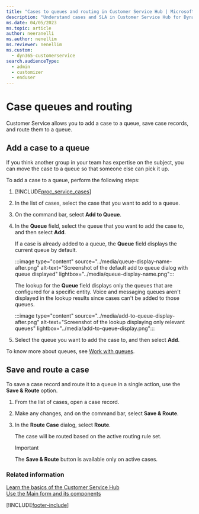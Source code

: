 ```yaml
---
title: "Cases to queues and routing in Customer Service Hub | MicrosoftDocs"
description: "Understand cases and SLA in Customer Service Hub for Dynamics 365 Customer Service."
ms.date: 04/05/2023
ms.topic: article
author: neeranelli
ms.author: nenellim
ms.reviewer: nenellim
ms.custom: 
  - dyn365-customerservice
search.audienceType: 
  - admin
  - customizer
  - enduser
---
```


# Case queues and routing

Customer Service allows you to add a case to a queue, save case records, and route them to a queue.

## Add a case to a queue  

If you think another group in your team has expertise on the subject, you can move the case to a queue so that someone else can pick it up.  

To add a case to a queue, perform the following steps:

1. [!INCLUDE[proc_service_cases](../../includes/proc-service-cases.md)]  

2. In the list of cases, select the case that you want to add to a queue.  

3. On the command bar, select **Add to Queue**.  

5. In the **Queue** field, select the queue that you want to add the case to, and then select **Add**.

   If a case is already added to a queue, the **Queue** field displays the current queue by default. 

     :::image type="content" source="../media/queue-display-name-after.png" alt-text="Screenshot of the default add to queue dialog with queue displayed" lightbox="../media/queue-display-name.png":::

   The lookup for the **Queue** field displays only the queues that are configured for a specific entity. Voice and messaging queues aren't displayed in the lookup results since cases can't be added to those queues.

     :::image type="content" source="../media/add-to-queue-display-after.png" alt-text="Screenshot of the lookup displaying only relevant queues" lightbox="../media/add-to-queue-display.png":::


6. Select the queue you want to add the case to, and then select **Add**.  

To know more about queues, see [Work with queues](work-with-queues.md).

## Save and route a case  

 To save a case record and route it to a queue in a single action, use the **Save & Route** option.  

1.  From the list of cases, open a case record.  

2.  Make any changes, and on the command bar, select **Save & Route**.  

3.  In the **Route Case** dialog, select **Route**.  

     The case will be routed based on the active routing rule set.  

    > [!IMPORTANT]
    >  The **Save & Route** button is available only on active cases.  

### Related information

[Learn the basics of the Customer Service Hub ](../implement/customer-service-hub-user-guide-basics.md)  
[Use the Main form and its components](../../customerengagement/on-premises/customize/use-main-form-and-components.md)  


[!INCLUDE[footer-include](../../includes/footer-banner.md)]
